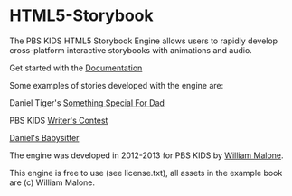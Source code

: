 HTML5-Storybook
===============

The PBS KIDS HTML5 Storybook Engine allows users to rapidly develop cross-platform interactive storybooks with animations and audio.

Get started with the [Documentation](https://github.com/PBS-KIDS/HTML5-Storybook/wiki)


Some examples of stories developed with the engine are:

Daniel Tiger's [Something Special For Dad](http://pbskids.org/daniel/stories/something-special-for-dad/)

PBS KIDS [Writer's Contest](http://pbskids.org/writerscontest/read-stories)

[Daniel's Babysitter](http://pbskids.org/daniel/stories/daniels-babysitter/) 




The engine was developed in 2012-2013 for PBS KIDS by [William Malone](http://willaimmalone.com).

This engine is free to use (see license.txt), all assets in the example book are (c) William Malone.

